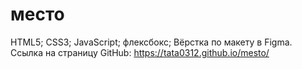 # место
HTML5; 
CSS3;
JavaScript;
флексбокс; 
Вёрстка по макету в Figma.
Ссылка на страницу GitHub: https://tata0312.github.io/mesto/
